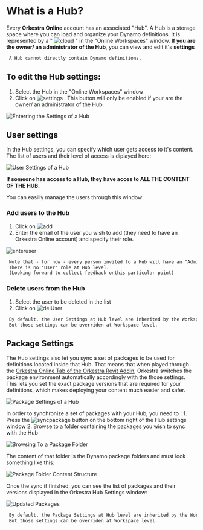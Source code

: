 # What is a Hub?

Every **Orkestra Online** account has an associated "Hub". A Hub is a storage space where you can load and organize your Dynamo definitions. It is represented by a " ![cloud](https://datashapes.files.wordpress.com/2020/05/cloudi.png?resize=30%2C20) " in the "Online Workspaces" window. **If you are the owner/ an administrator of the Hub**, you can view and edit it's **settings**

```diff
 A Hub cannot directly contain Dynamo definitions. 
```

## To edit the Hub settings:

1. Select the Hub in the "Online Workspaces" window 
2. Click on ![settings](https://datashapes.files.wordpress.com/2020/05/hub-settings.png?) . This button will only be enabled if your are the owner/ an administrator of the Hub.

![Enterring the Settings of a Hub](https://datashapes.files.wordpress.com/2020/05/hu-settings-_.png?)

## User settings

In the Hub settings, you can specify which user gets access to it's content. The list of users and their level of access is diplayed here:

![User Settings of a Hub](https://datashapes.files.wordpress.com/2020/05/usersettings.png?)

**If someone has access to a Hub, they have acces to ALL THE CONTENT OF THE HUB.**

You can easilly manage the users through this window:

### Add users to the Hub

1. Click on ![add](https://datashapes.files.wordpress.com/2020/05/adduser.png?)
2. Enter the email of the user you wish to add \(they need to have an Orkestra Online account\) and specify their role.

![enteruser](https://datashapes.files.wordpress.com/2020/05/enteruser.png?)

```diff
 Note that - for now - every person invited to a Hub will have an "Admin" role. 
 There is no "User" role at Hub level. 
 (Looking forward to collect feedback onthis particular point) 
```

### Delete users from the Hub

1. Select the user to be deleted in the list 
2. Click on ![delUser](https://datashapes.files.wordpress.com/2020/05/deluser.png?)

```diff
 By default, the User Settings at Hub level are inherited by the Workspaces located inside the Hub.
 But those settings can be overriden at Workspace level.
```

## Package Settings

The Hub settings also let you sync a set of packages to be used for definitions located inside that Hub. That means that when played through the [Orkestra Online Tab of the Orkestra Revit Addin](https://github.com/MostafaElAyoubi/Orkestra_Online/wiki/Orkestra-Online-Player-Tab), Orkestra switches the package environment automatically accordingly with the those settings. This lets you set the exact package versions that are required for your definitions, which makes deploying your content much easier and safer.

![Package Settings of a Hub](https://datashapes.files.wordpress.com/2020/05/packagesettings-1.png?)

In order to synchronize a set of packages with your Hub, you need to : 1. Press the ![syncpackage](https://datashapes.files.wordpress.com/2020/05/synpackages-1.png?) button on the bottom right of the Hub settings window 2. Browse to a folder containing the packages you wish to sync with the Hub

![Browsing To a Package Folder](https://datashapes.files.wordpress.com/2020/05/set-package-folder-1.png?)

The content of that folder is the Dynamo package folders and must look something like this:

![Package Folder Content Structure](https://datashapes.files.wordpress.com/2020/05/packages-1.png?)

Once the sync if finished, you can see the list of packages and their versions displayed in the Orkestra Hub Settings window:

![Updated Packages](https://datashapes.files.wordpress.com/2020/05/packages-updated.png?)

```diff
 By default, the Package Settings at Hub level are inherited by the Workspaces located inside the Hub.
 But those settings can be overriden at Workspace level.
```


